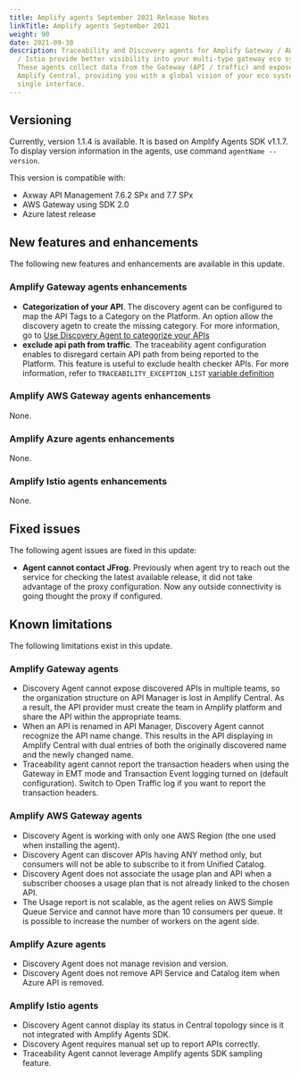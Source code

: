 ```yaml
---
title: Amplify agents September 2021 Release Notes
linkTitle: Amplify agents September 2021
weight: 90
date: 2021-09-30
description: Traceability and Discovery agents for Amplify Gateway / AWS / Azure
  / Istio provide better visibility into your multi-type gateway eco system.
  These agents collect data from the Gateway (API / traffic) and expose it in
  Amplify Central, providing you with a global vision of your eco system from a
  single interface.
---
```


## Versioning

Currently, version 1.1.4 is available. It is based on Amplify Agents SDK v1.1.7.
To display version information in the agents, use command `agentName --version`.

This version is compatible with:

* Axway API Management 7.6.2 SPx and 7.7 SPx
* AWS Gateway using SDK 2.0
* Azure latest release

## New features and enhancements

The following new features and enhancements are available in this update.

### Amplify Gateway agents enhancements

* **Categorization of your API**. The discovery agent can be configured to map the API Tags to a Category on the Platform. An option allow the discovery agetn to create the missing category. For more information, go to [Use Discovery Agent to categorize your APIs](/docs/connect_manage_environ/connected_agent_common_reference/category_mapping)
* **exclude api path from traffic**. The traceability agent configuration enables to disregard certain API path from being reported to the Platform. This feature is useful to exclude health checker APIs. For more information, refer to `TRACEABILITY_EXCEPTION_LIST` [variable definition](/docs/connect_manage_environ/connect_api_manager/agent-variables)

### Amplify AWS Gateway agents enhancements

None.

### Amplify Azure agents enhancements

None.

### Amplify Istio agents enhancements

None.

## Fixed issues

The following agent issues are fixed in this update:

* **Agent cannot contact JFrog**. Previously when agent try to reach out the service for checking the latest available release, it did not take advantage of the proxy configuration. Now any outside connectivity is going thought the proxy if configured.

## Known limitations

The following limitations exist in this update.

### Amplify Gateway agents

* Discovery Agent cannot expose discovered APIs in multiple teams, so the organization structure on API Manager is lost in Amplify Central. As a result, the API provider must create the team in Amplify platform and share the API within the appropriate teams.
* When an API is renamed in API Manager, Discovery Agent cannot recognize the API name change. This results in the API displaying in Amplify Central with dual entries of both the originally discovered name and the newly changed name.
* Traceability agent cannot report the transaction headers when using the Gateway in EMT mode and Transaction Event logging turned on (default configuration). Switch to Open Traffic log if you want to report the transaction headers.

### Amplify AWS Gateway agents

* Discovery Agent is working with only one AWS Region (the one used when installing the agent).
* Discovery Agent can discover APIs having ANY method only, but consumers will not be able to subscribe to it from Unified Catalog.
* Discovery Agent does not associate the usage plan and API when a subscriber chooses a usage plan that is not already linked to the chosen API.
* The Usage report is not scalable, as the agent relies on AWS Simple Queue Service and cannot have more than 10 consumers per queue. It is possible to increase the number of workers on the agent side.

### Amplify Azure agents

* Discovery Agent does not manage revision and version.
* Discovery Agent does not remove API Service and Catalog item when Azure API is removed.

### Amplify Istio agents

* Discovery Agent cannot display its status in Central topology since is it not integrated with Amplify Agents SDK.
* Discovery Agent requires manual set up to report APIs correctly.
* Traceability Agent cannot leverage Amplify agents SDK sampling feature.
